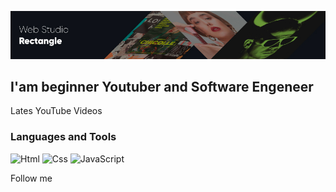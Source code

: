 [![Header](https://github.com/gregoryunguryan/gregoryunguryan/blob/main/assets/bg-studio.jpg)](https://vk.com/feed)

## I'am beginner Youtuber and Software Engeneer

Lates YouTube Videos

### Languages and Tools

![Html](https://img.shields.io/badge/-Html-090909)
![Css](https://img.shields.io/badge/-Css-090909)
![JavaScript](https://img.shields.io/badge/-JavaScipt-090909)

Follow me
